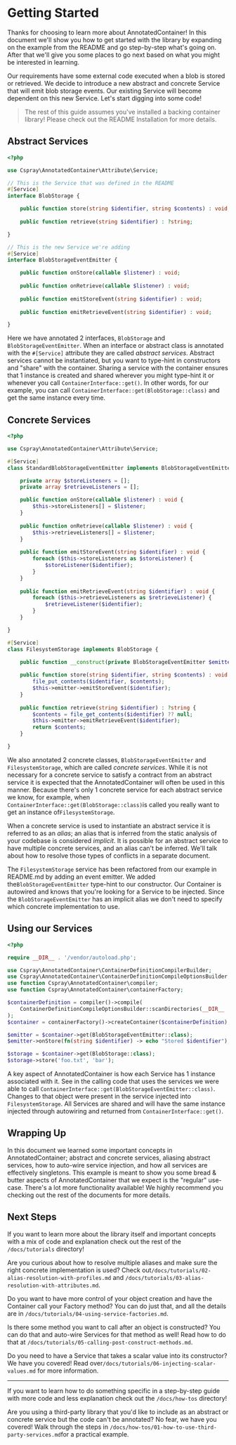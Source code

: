 # Getting Started

Thanks for choosing to learn more about AnnotatedContainer! In this document we'll show you how to get started with the library by expanding on the example from the README and go step-by-step what's going on. After that we'll give you some places to go next based on what you might be interested in learning.

Our requirements have some external code executed when a blob is stored or retrieved. We decide to introduce a new abstract and concrete Service that will emit blob storage events. Our existing Service will become dependent on this new Service. Let's start digging into some code!

> The rest of this guide assumes you've installed a backing container library! Please check out the README Installation for more details.

## Abstract Services

```php
<?php

use Cspray\AnnotatedContainer\Attribute\Service;

// This is the Service that was defined in the README
#[Service]
interface BlobStorage {

    public function store(string $identifier, string $contents) : void;
    
    public function retrieve(string $identifier) : ?string;

}

// This is the new Service we're adding
#[Service]
interface BlobStorageEventEmitter {

    public function onStore(callable $listener) : void;
    
    public function onRetrieve(callable $listener) : void;
    
    public function emitStoreEvent(string $identifier) : void;
    
    public function emitRetrieveEvent(string $identifier) : void;

}
```

Here we have annotated 2 interfaces, `BlobStorage` and `BlobStorageEventEmitter`. When an interface or abstract class is annotated with the `#[Service]` attribute they are called _abstract services_. Abstract services cannot be instantiated, but you want to type-hint in constructors and "share" with the container. Sharing a service with the container ensures that 1 instance is created and shared wherever you might type-hint it or whenever you call `ContainerInterface::get()`. In other words, for our example, you can call `ContainerInterface::get(BlobStorage::class)` and get the same instance every time.

## Concrete Services

```php
<?php

use Cspray\AnnotatedContainer\Attribute\Service;

#[Service]
class StandardBlobStorageEventEmitter implements BlobStorageEventEmitter {

    private array $storeListeners = [];
    private array $retrieveListeners = [];

    public function onStore(callable $listener) : void {
        $this->storeListeners[] = $listener;
    }
    
    public function onRetrieve(callable $listener) : void {
        $this->retrieveListeners[] = $listener;
    }
    
    public function emitStoreEvent(string $identifier) : void {
        foreach ($this->storeListeners as $storeListener) {
            $storeListener($identifier);
        } 
    }
    
    public function emitRetrieveEvent(string $identifier) : void {
        foreach ($this->retrieveListeners as $retrieveListener) {
            $retrieveListener($identifier);
        }
    }

}

#[Service]
class FilesystemStorage implements BlobStorage {

    public function __construct(private BlobStorageEventEmitter $emitter) {}
    
    public function store(string $identifier, string $contents) : void {
        file_put_contents($identifier, $contents);
        $this->emitter->emitStoreEvent($identifier);
    }
    
    public function retrieve(string $identifier) : ?string {
        $contents = file_get_contents($identifier) ?? null;
        $this->emitter->emitRetrieveEvent($identifier);
        return $contents;
    }

}
```

We also annotated 2 concrete classes, `BlobStorageEventEmitter` and `FilesystemStorage`, which are called _concrete services_. While it is not necessary for a concrete service to satisfy a contract from an abstract service it is expected that the AnnotatedContainer will often be used in this manner. Because there's only 1 concrete service for each abstract service we know, for example, when `ContainerInterface::get(BlobStorage::class)`is called you really want to get an instance of`FilesystemStorage`.

When a concrete service is used to instantiate an abstract service it is referred to as an _alias_; an alias that is inferred from the static analysis of your codebase is considered _implicit_. It is possible for an abstract service to have multiple concrete services, and an alias can't be inferred. We'll talk about how to resolve those types of conflicts in a separate document.

The `FilesystemStorage` service has been refactored from our example in README.md by adding an event emitter. We added the`BlobStorageEventEmitter` type-hint to our constructor. Our Container is autowired and knows that you're looking for a Service to be injected. Since the `BlobStorageEventEmitter` has an implicit alias we don't need to specify which concrete implementation to use.

## Using our Services

```php
<?php

require __DIR__ . '/vendor/autoload.php';

use Cspray\AnnotatedContainer\ContainerDefinitionCompilerBuilder;
use Cspray\AnnotatedContainer\ContainerDefinitionCompileOptionsBuilder;
use function Cspray\AnnotatedContainer\compiler;
use function Cspray\AnnotatedContainer\containerFactory;

$containerDefinition = compiler()->compile(
    ContainerDefinitionCompileOptionsBuilder::scanDirectories(__DIR__ . '/src')->build()
);
$container = containerFactory()->createContainer($containerDefinition);

$emitter = $container->get(BlobStorageEventEmitter::class);
$emitter->onStore(fn(string $identifier) -> echo "Stored $identifier");

$storage = $container->get(BlobStorage::class);
$storage->store('foo.txt', 'bar');
```

A key aspect of AnnotatedContainer is how each Service has 1 instance associated with it. See in the calling code that uses the services we were able to call `ContainerInterface::get(BlobStorageEventEmitter::class)`. Changes to that object were present in the service injected into `FilesystemStorage`. All Services are shared and will have the same instance injected through autowiring and returned from `ContainerInterface::get()`.

## Wrapping Up

In this document we learned some important concepts in AnnotatedContainer; abstract and concrete services, aliasing abstract services, how to auto-wire service injection, and how all services are effectively singletons. This example is meant to show you some bread & butter aspects of AnnotatedContainer that we expect is the "regular" use-case. There's a lot more functionality available! We highly recommend you checking out the rest of the documents for more details.

## Next Steps

If you want to learn more about the library itself and important concepts with a mix of code and explanation check out the rest of the `/docs/tutorials` directory!

Are you curious about how to resolve multiple aliases and make sure the right concrete implementation is used? Check out`/docs/tutorials/02-alias-resolution-with-profiles.md` and `/docs/tutorials/03-alias-resolution-with-attributes.md`.

Do you want to have more control of your object creation and have the Container call your Factory method? You can do just that, and all the details are in `/docs/tutorials/04-using-service-factories.md`.

Is there some method you want to call after an object is constructed? You can do that and auto-wire Services for that method as well! Read how to do that at `/docs/tutorials/05-calling-post-construct-methods.md`.

Do you need to have a Service that takes a scalar value into its constructor? We have you covered! Read over`/docs/tutorials/06-injecting-scalar-values.md` for more information.

---

If you want to learn how to do something specific in a step-by-step guide with more code and less explanation check out the `/docs/how-tos` directory!

Are you using a third-party library that you'd like to include as an abstract or concrete service but the code can't be annotated? No fear, we have you covered! Walk through the steps in `/docs/how-tos/01-how-to-use-third-party-services.md`for a practical example.
